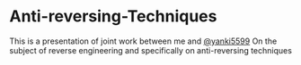 # Anti-reversing-Techniques

This is a presentation of joint work between me and <a href="https://github.com/yanki5599">@yanki5599</a>
On the subject of reverse engineering and specifically on anti-reversing techniques
